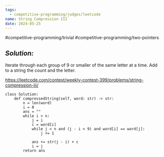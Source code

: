 ```yaml
---
tags:
  - competitive-programming/judges/leetcode
name: String Compression III
date: 2024-05-25
---
```

#competitive-programming/trivial #competitive-programming/two-pointers 
## _Solution:_
Iterate through each group of $9$ or smaller of the same letter at a time. Add to a string the count and the letter.

https://leetcode.com/contest/weekly-contest-399/problems/string-compression-iii/
```python3
class Solution:
    def compressedString(self, word: str) -> str:
        n = len(word)
        i = 0
        ans = ""
        while i < n:
            j = i
            c = word[i]
            while j < n and (j - i < 9) and word[i] == word[j]:
                j += 1
            
            ans += str(j - i) + c
            i = j
        return ans
```